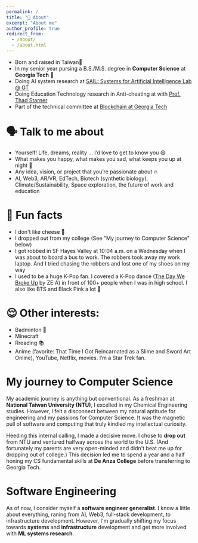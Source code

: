 ```yaml
---
permalink: /
title: "👋 About"
excerpt: "About me"
author_profile: true
redirect_from: 
  - /about/
  - /about.html
---
```


- Born and raised in Taiwan🧋
- In my senior year pursing a B.S./M.S. degree in **Computer Science** at **Georgia Tech** 🐝
- Doing AI system research at [SAIL: Systems for Artificial Intelligence Lab @ GT](https://faculty.cc.gatech.edu/~atumanov/index.html#researchgroup)
- Doing Education Technology research in Anti-cheating at with [Prof. Thad Starner](https://www.cc.gatech.edu/home/thad/)
- Part of the technical committee at [Blockchain at Georgia Tech](https://www.blockchain-gt.io/)

🗣 Talk to me about
======
- Yourself! Life, dreams, reality … I’d love to get to know you 😃
- What makes you happy, what makes you sad, what keeps you up at night 🌙
- Any idea, vision, or project that you’re passionate about 🔥
- AI, Web3, AR/VR, EdTech, Biotech (synthetic biology), Climate/Sustainability, Space exploration, the future of work and education

🎉 Fun facts
======
- I don't like cheese 🧀
- I dropped out from my college (See "My journey to Computer Science" below)
- I got robbed in SF Hayes Valley at 10:04 a.m. on a Wednesday when I was about to board a bus to work. The robbers took away my work laptop. And I tried chasing the robbers and lost one of my shoes on my way 
- I used to be a huge K-Pop fan. I covered a K-Pop dance ([The Day We Broke Up](https://www.youtube.com/watch?v=1M1beIdYUl0&ab_channel=ZEA2011) by ZE:A) in front of 100+ people when I was in high school. I also like BTS and Black Pink a lot 🕺

😌 Other interests:
======
- Badminton 🏸 
- Minecraft 
- Rreading 📚
- Anime (favorite: That Time I Got Reincarnated as a Slime and Sword Art Online), YouTube, Netflix, movies. I’m a Star Trek fan.

My journey to Computer Science
======
My academic journey is anything but conventional. As a freshman at **National Taiwan University (NTU)**, I excelled in my Chemical Engineering studies. However, I felt a disconnect between my natural aptitude for engineering and my passions for Computer Science. It was the magnetic pull of software and computing that truly kindled my intellectual curiosity.

Heeding this internal calling, I made a decisive move. I chose to **drop out** from NTU and ventured halfway across the world to the U.S. (And fortunately my parents are very open-minded and didn't beat me up for dropping out of college.) This decision led me to spend a year and a half honing my CS fundamental skills at **De Anza College** before transferring to Georgia Tech. 


Software Engineering
=====
As of now, I consider myself a **software engineer generalist**. I know a little about everything, raning from AI, Web3, full-stack development, to infrastructure development. However, I'm gradually shifting my focus towards **systems** and **infrastructure** development and get more involved with **ML systems research**.